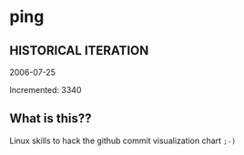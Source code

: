 # ping

## HISTORICAL ITERATION
2006-07-25

Incremented: 3340

## What is this?? 
Linux skills to hack the github commit visualization chart `;-)`
